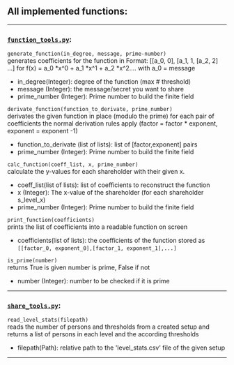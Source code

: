 ## All implemented functions:

---
### [```function_tools.py```](./function_tools.py):

```generate_function(in_degree, message, prime-number)```  
generates coefficients for the function
in Format: [[a_0, 0], [a_1, 1, [a_2, 2] ...] for f(x) = a_0 *x^0 + a_1 *x^1 + a_2 *x^2....
with a_0 = message

- in_degree(Integer): degree of the function (max # threshold)
- message (Integer): the message/secret you want to share
- prime_number (Integer): Prime number to build the finite field


```derivate_function(function_to_derivate, prime_number)```  
derivates the given function in place (modulo the prime)
for each pair of coefficients the normal derivation rules apply
(factor = factor * exponent,
exponent = exponent -1)
- function_to_derivate (list of lists): list of [factor,exponent] pairs
- prime_number (Integer): Prime number to build the finite field


```calc_function(coeff_list, x, prime_number)```  
calculate the y-values for each shareholder with their given x. 
- coeff_list(list of lists): list of coefficients to reconstruct the function
- x (Integer): The x-value of the shareholder (for each shareholder s_level_x)
- prime_number (Integer): Prime number to build the finite field

```print_function(coefficients)```  
prints the list of coefficients into a readable function on screen
- coefficients(list of lists): the coefficients of the function stored as ```[[factor_0, exponent_0],[factor_1, exponent_1],...]```

```is_prime(number)```  
returns True is given number is prime, False if not
- number (Integer): number to be checked if it is prime


---
### [```share_tools.py```](./share_tools.py):

```read_level_stats(filepath)```  
reads the number of persons and thresholds from a created setup and returns a list of persons in each level and the according thresholds  
- filepath(Path): relative path to the 'level_stats.csv' file of the given setup

---